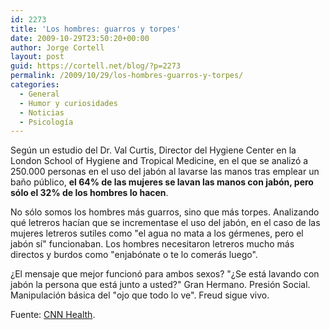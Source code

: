 ```yaml
---
id: 2273
title: 'Los hombres: guarros y torpes'
date: 2009-10-29T23:50:20+00:00
author: Jorge Cortell
layout: post
guid: https://cortell.net/blog/?p=2273
permalink: /2009/10/29/los-hombres-guarros-y-torpes/
categories:
  - General
  - Humor y curiosidades
  - Noticias
  - Psicología
---
```

Según un estudio del Dr. Val Curtis, Director del Hygiene Center en la London School of Hygiene and Tropical Medicine, en el que se analizó a 250.000 personas en el uso del jabón al lavarse las manos tras emplear un baño público, **el 64% de las mujeres se lavan las manos con jabón, pero sólo el 32% de los hombres lo hacen**.

No sólo somos los hombres más guarros, sino que más torpes. Analizando qué letreros hacían que se incrementase el uso del jabón, en el caso de las mujeres letreros sutiles como "el agua no mata a los gérmenes, pero el jabón sí" funcionaban. Los hombres necesitaron letreros mucho más directos y burdos como "enjabónate o te lo comerás luego".

¿El mensaje que mejor funcionó para ambos sexos? "¿Se está lavando con jabón la persona que está junto a usted?" Gran Hermano. Presión Social. Manipulación básica del "ojo que todo lo ve". Freud sigue vivo.

Fuente: <a title="https://www.cnn.com/2009/HEALTH/10/16/hand.washing.study/index.html" href="https://www.cnn.com/2009/HEALTH/10/16/hand.washing.study/index.html" target="_blank">CNN Health</a>.